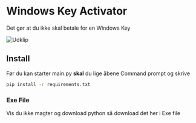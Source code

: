 # Windows Key Activator
Det gør at du ikke skal betale for en Windows Key

![Udklip](https://github.com/Spong8550/Windows-Activator/assets/159683605/8fdfbdae-002a-46b0-bea1-2e2b65f430f5)


## Install
Før du kan starter main.py __skal__ du lige åbene Command prompt og skrive
```bash
pip install -r requirements.txt
```

### Exe File
Vis du ikke magter og download python så download det her i Exe file 
